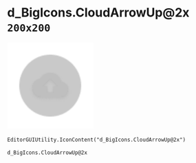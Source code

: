 # d_BigIcons.CloudArrowUp@2x `200x200`
<img src="/img/d_BigIcons.CloudArrowUp.png" width=200 height=200>

``` CSharp
EditorGUIUtility.IconContent("d_BigIcons.CloudArrowUp@2x")
```
```
d_BigIcons.CloudArrowUp@2x
```
